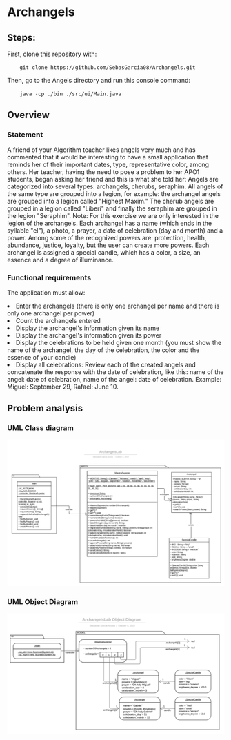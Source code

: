 # Archangels
## Steps: 
First, clone this repository with:
```
    git clone https://github.com/SebasGarcia08/Archangels.git
```

Then, go to the Angels directory and run this console command:
``` 
    java -cp ./bin ./src/ui/Main.java
``` 

## Overview
### Statement
A friend of your Algorithm teacher likes angels very much and has commented that it would be interesting to have a small application that reminds her of their important dates, type, representative color, among others. Her teacher, having the need to pose a problem to her APO1 students, began asking her friend and this is what she told her:
Angels are categorized into several types: archangels, cherubs, seraphim.
All angels of the same type are grouped into a legion, for example: the archangel angels are grouped into a legion called "Highest Maxim." The cherub angels are grouped in a legion called "Liberi" and finally the seraphim are grouped in the legion "Seraphim".
Note: For this exercise we are only interested in the legion of the archangels.
Each archangel has a name (which ends in the syllable "el"), a photo, a prayer, a date of celebration (day and month) and a power. Among some of the recognized powers are: protection, health, abundance, justice, loyalty, but the user can create more powers. Each archangel is assigned a special candle, which has a color, a size, an essence and a degree of illuminance.

### Functional requirements
The application must allow:

<li class="item">Enter the archangels (there is only one archangel per name and there is only one archangel per power)</ul>
<li class="item">Count the archangels entered</li>
<li class="item">Display the archangel's information given its name</li>
<li class="item">Display the archangel's information given its power</li>
<li class="item">Display the celebrations to be held given one month (you must show the name of the archangel, the day of the celebration, the color and the essence of your candle)</li>
<li class="item">Display all celebrations: Review each of the created angels and concatenate the response with the date of celebration, like this: name of the angel: date of celebration, name of the angel: date of celebration. Example: Miguel: September 29, Rafael: June 10.</li>

## Problem analysis
### UML Class diagram
<img src="problem analysis\ArchangelsLab.jpeg" alt="UML Class Diagram" />

### UML Object Diagram
<img src="problem analysis\ArchangelsLab Object Diagram.jpeg" alt="UML Object Diagram"/>

